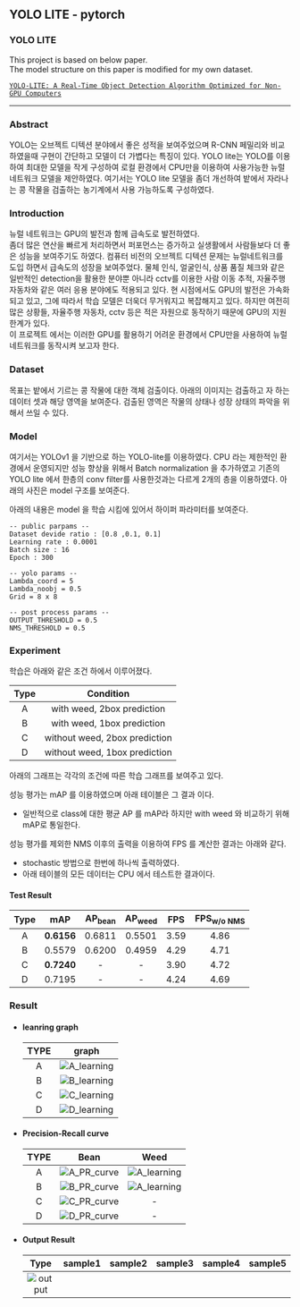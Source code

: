 ## YOLO LITE - pytorch

### YOLO LITE
This project is based on below paper.  
The model structure on this paper is modified for my own dataset.  
   
[`YOLO-LITE: A Real-Time Object Detection Algorithm Optimized for Non-GPU Computers`](https://arxiv.org/pdf/1811.05588)

---  

### Abstract  
YOLO는 오브젝트 디텍션 분야에서 좋은 성적을 보여주었으며 R-CNN 페밀리와 비교 하였을때 구현이 간단하고 모델이 더 가볍다는 특징이 있다.
YOLO lite는 YOLO를 이용하여 최대한 모델을 작게 구성하여 로컬 환경에서 CPU만을 이용하여 사용가능한 뉴럴네트워크 모델을 제안하였다.
여기서는 YOLO lite 모델을 좀더 개선하여 밭에서 자라나는 콩 작물을 검출하는 농기계에서 사용 가능하도록 구성하였다.
  
### Introduction  
뉴럴 네트워크는 GPU의 발전과 함께 급속도로 발전하였다.  
좀더 많은 연산을 빠르게 처리하면서 퍼포먼스는 증가하고 실생활에서 사람들보다 더 좋은 성능을 보여주기도 하였다.
컴퓨터 비전의 오브젝트 디텍션 문제는 뉴럴네트워크를 도입 하면서 급속도의 성장을 보여주었다.
물체 인식, 얼굴인식, 상품 품질 체크와 같은 일반적인 detection을 활용한 분야뿐 아니라 cctv를 이용한 사람 이동 추적,  자율주행 자동차와 같은 여러 응용 분야에도  적용되고 있다. 
현 시점에서도 GPU의 발전은 가속화 되고 있고, 그에 따라서 학습 모델은 더욱더 무거워지고  복잡해지고 있다.
하지만 여전히 많은 상황들, 자율주행 자동차, cctv 등은 적은 자원으로 동작하기 때문에 GPU의 지원 한계가 있다.   
이 프로젝트 에서는 이러한 GPU를 활용하기 어려운 환경에서 CPU만을 사용하여 뉴럴네트워크를 동작시켜 보고자 한다.
  
### Dataset  
목표는 밭에서 기르는 콩 작물에 대한 객체 검출이다. 아래의 이미지는 검출하고 자 하는 데이터 셋과 해당 영역을 보여준다. 검출된 영역은  작물의 상태나 성장 상태의 파악을 위해서 쓰일 수 있다.
  
### Model   
여기서는 YOLOv1 을 기반으로 하는 YOLO-lite를 이용하였다. CPU 라는 제한적인 환경에서 운영되지만  성능 향상을 위해서 Batch normalization 을 추가하였고 기존의 YOLO lite 에서 한층의 conv filter를 사용한것과는 다르게 2개의 층을 이용하였다.
아래의 사진은 model 구조를 보여준다.

아래의 내용은 model 을 학습 시킴에 있어서 하이퍼 파라미터를 보여준다.

~~~
-- public parpams --
Dataset devide ratio : [0.8 ,0.1, 0.1]
Learning rate : 0.0001
Batch size : 16
Epoch : 300

-- yolo params --
Lambda_coord = 5
Lambda_noobj = 0.5
Grid = 8 x 8

-- post process params --
OUTPUT_THRESHOLD = 0.5
NMS_THRESHOLD = 0.5
~~~

  
### Experiment
학습은 아래와 같은 조건 하에서 이루어졌다.      

Type | Condition
:----:|:----:
A | with weed, 2box prediction
B | with weed, 1box prediction  
C | without weed, 2box prediction  
D | without weed, 1box prediction  

아래의 그래프는 각각의 조건에 따른 학습 그래프를 보여주고 있다.

성능 평가는 mAP 를 이용하였으며 아래 테이블은 그 결과 이다.  
- 일반적으로 class에 대한 평균 AP 를 mAP라 하지만 with weed 와 비교하기 위해 mAP로 통일한다.  

성능 평가를 제외한 NMS 이후의 출력을 이용하여 FPS 를 계산한 결과는 아래와 같다.
- stochastic 방법으로 한번에 하나씩 출력하였다.
- 아래 테이블의 모든 데이터는 CPU 에서 테스트한 결과이다.
  
#### Test Result
Type|mAP|AP<sub>bean</sub>|AP<sub>weed</sub>|FPS|FPS<sub>w/o NMS</sub>
:----:|:----:|:----:|:----:|:----:|:----:
A |**0.6156**|0.6811|0.5501|3.59|4.86
B |0.5579|0.6200|0.4959|4.29|4.71
C | **0.7240**|-|-|3.90|4.72|
D |0.7195|-|-|4.24|4.69|
  
### Result 

- #### leanring graph
    TYPE|graph| 
    :----:|:----:
    A |![A_learning](https://raw.githubusercontent.com/hololee/YOLO_LITE/master/output/bean_leaf/learning_graph(weed%2C%202boxes).png)
    B |![B_learning](https://raw.githubusercontent.com/hololee/YOLO_LITE/master/output/bean_leaf/learning_graph(weed%2C%201boxes).png)
    C |![C_learning](https://raw.githubusercontent.com/hololee/YOLO_LITE/master/output/bean_leaf_noweed/learning_graph(noweed%2C%202boxes).png)
    D |![D_learning](https://raw.githubusercontent.com/hololee/YOLO_LITE/master/output/bean_leaf_noweed/learning_graph(noweed%2C%201boxes).png)  
  
  
- #### Precision-Recall curve
    TYPE|Bean|Weed 
    :----:|:----:|:----:
    A |![A_PR_curve](https://raw.githubusercontent.com/hololee/YOLO_LITE/master/output/bean_leaf/precision_recall_curve_Bean(weed%2C%202boxes).png)|![A_learning](https://raw.githubusercontent.com/hololee/YOLO_LITE/master/output/bean_leaf/precision_recall_curve_Weed(weed%2C%202boxes).png)
    B |![B_PR_curve](https://raw.githubusercontent.com/hololee/YOLO_LITE/master/output/bean_leaf/precision_recall_curve_Bean(weed%2C%201boxes).png)|![A_learning](https://raw.githubusercontent.com/hololee/YOLO_LITE/master/output/bean_leaf/precision_recall_curve_Weed(weed%2C%201boxes).png)
    C |![C_PR_curve](https://raw.githubusercontent.com/hololee/YOLO_LITE/master/output/bean_leaf_noweed/precision_recall_curve(noweed%2C%202boxes).png)|-
    D |![D_PR_curve](https://raw.githubusercontent.com/hololee/YOLO_LITE/master/output/bean_leaf_noweed/precision_recall_curve(noweed%2C%201boxes).png)|-
  
  
- #### Output Result
    Type|sample1|sample2|sample3|sample4|sample5
    |:----:|:----:|:----:|:----:|:----:|:----:|
    ![output]()|||||
      




